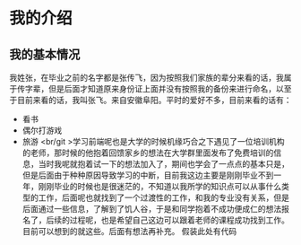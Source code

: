 # 我的介绍
## 我的基本情况
我姓张，在毕业之前的名字都是张传飞，因为按照我们家族的辈分来看的话，我属于传字辈，但是后面才知道原来身份证上面并没有按照我的备份来进行命名，以至于目前来看的话，我叫张飞。来自安徽阜阳。平时的爱好不多，目前来看的话有：
* 看书
* 偶尔打游戏
* 旅游
<br/git >学习前端呢也是大学的时候机缘巧合之下遇见了一位培训机构的老师，那时候的他抱着回馈家乡的想法在大学群里面发布了免费培训的信息，当时我呢就抱着试一下的想法加入了，期间也学会了一点点的基本只是，但是后面由于种种原因导致学习的中断，目前我这边主要是刚刚毕业不到一年，刚刚毕业的时候也是很迷茫的，不知道以我所学的知识点可以从事什么类型的工作，后面呢也就找到了一个过渡性的工作，和我的专业没有关系，但是后面通过一些信息，了解到了饥人谷，于是和同学抱着不成功便成仁的想法报名了，后续的过程呢，也是希望自己这边可以跟着老师的课程成功找到工作。目前可以想到的就这些。后面有想法再补充。
    假装此处有代码
